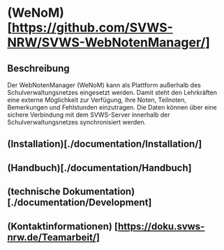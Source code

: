 # (WeNoM)[https://github.com/SVWS-NRW/SVWS-WebNotenManager/]

## Beschreibung

Der WebNotenManager (WeNoM) kann als Plattform außerhalb des Schulverwaltungsnetzes eingesetzt werden. Damit steht den Lehrkräften eine externe Möglichkeit zur Verfügung, ihre Noten, Teilnoten, Bemerkungen und Fehlstunden einzutragen. Die Daten können über eine sichere Verbindung mit dem SVWS-Server innerhalb der Schulverwaltungsnetzes synchronisiert werden.

## (Installation)[./documentation/Installation/]

## (Handbuch)[./documentation/Handbuch]

## (technische Dokumentation)[./documentation/Development]

## (Kontaktinformationen) [https://doku.svws-nrw.de/Teamarbeit/]